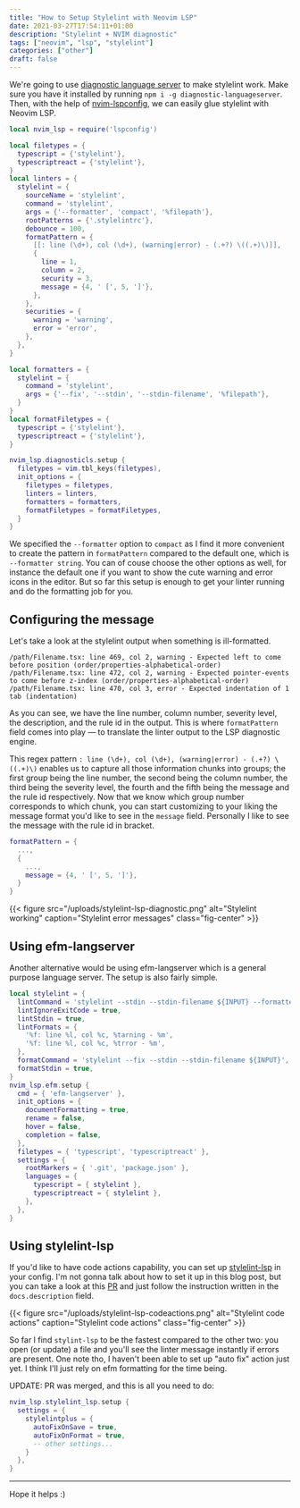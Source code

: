 ```yaml
---
title: "How to Setup Stylelint with Neovim LSP"
date: 2021-03-27T17:54:11+01:00
description: "Stylelint + NVIM diagnostic"
tags: ["neovim", "lsp", "stylelint"]
categories: ["other"]
draft: false
---
```


We're going to use [diagnostic language server](https://github.com/iamcco/diagnostic-languageserver) to make stylelint work. Make sure you have it installed by running `npm i -g diagnostic-languageserver`. Then, with the help of [nvim-lspconfig](https://github.com/neovim/nvim-lspconfig), we can easily glue stylelint with Neovim LSP.

```lua
local nvim_lsp = require('lspconfig')

local filetypes = {
  typescript = {'stylelint'},
  typescriptreact = {'stylelint'},
}
local linters = {
  stylelint = {
    sourceName = 'stylelint',
    command = 'stylelint',
    args = {'--formatter', 'compact', '%filepath'},
    rootPatterns = {'.stylelintrc'},
    debounce = 100,
    formatPattern = {
      [[: line (\d+), col (\d+), (warning|error) - (.+?) \((.+)\)]],
      {
        line = 1,
        column = 2,
        security = 3,
        message = {4, ' [', 5, ']'},
      },
    },
    securities = {
      warning = 'warning',
      error = 'error',
    },
  },
}

local formatters = {
  stylelint = {
    command = 'stylelint',
    args = {'--fix', '--stdin', '--stdin-filename', '%filepath'},
  }
}
local formatFiletypes = {
  typescript = {'stylelint'},
  typescriptreact = {'stylelint'},
}

nvim_lsp.diagnosticls.setup {
  filetypes = vim.tbl_keys(filetypes),
  init_options = {
    filetypes = filetypes,
    linters = linters,
    formatters = formatters,
    formatFiletypes = formatFiletypes,
  }
}
```

We specified the `--formatter` option to `compact` as I find it more convenient to create the pattern in `formatPattern` compared to the default one, which is `--formatter string`. You can of couse choose the other options as well, for instance the default one if you want to show the cute warning and error icons in the editor. But so far this setup is enough to get your linter running and do the formatting job for you.

## Configuring the message

Let's take a look at the stylelint output when something is ill-formatted.

```nocode
/path/Filename.tsx: line 469, col 2, warning - Expected left to come before position (order/properties-alphabetical-order)
/path/Filename.tsx: line 472, col 2, warning - Expected pointer-events to come before z-index (order/properties-alphabetical-order)
/path/Filename.tsx: line 470, col 3, error - Expected indentation of 1 tab (indentation)
```

As you can see, we have the line number, column number, severity level, the description, and the rule id in the output. This is where `formatPattern` field comes into play — to translate the linter output to the LSP diagnostic engine.

This regex pattern `: line (\d+), col (\d+), (warning|error) - (.+?) \((.+)\)` enables us to capture all those information chunks into groups; the first group being the line number, the second being the column number, the third being the severity level, the fourth and the fifth being the message and the rule id respectively. Now that we know which group number corresponds to which chunk, you can start customizing to your liking the message format you'd like to see in the `message` field. Personally I like to see the message with the rule id in bracket.

```lua
formatPattern = {
  ...,
  {
    ...,
    message = {4, ' [', 5, ']'},
  }
}
````

{{< figure src="/uploads/stylelint-lsp-diagnostic.png" alt="Stylelint working" caption="Stylelint error messages" class="fig-center" >}}

## Using efm-langserver

Another alternative would be using efm-langserver which is a general purpose language server. The setup is also fairly simple.

```lua
local stylelint = {
  lintCommand = 'stylelint --stdin --stdin-filename ${INPUT} --formatter compact',
  lintIgnoreExitCode = true,
  lintStdin = true,
  lintFormats = {
    '%f: line %l, col %c, %tarning - %m',
    '%f: line %l, col %c, %trror - %m',
  },
  formatCommand = 'stylelint --fix --stdin --stdin-filename ${INPUT}',
  formatStdin = true,
}
nvim_lsp.efm.setup {
  cmd = { 'efm-langserver' },
  init_options = {
    documentFormatting = true,
    rename = false,
    hover = false,
    completion = false,
  },
  filetypes = { 'typescript', 'typescriptreact' },
  settings = {
    rootMarkers = { '.git', 'package.json' },
    languages = {
      typescript = { stylelint },
      typescriptreact = { stylelint },
    },
  },
}
```

## Using stylelint-lsp

If you'd like to have code actions capability, you can set up [stylelint-lsp](https://github.com/bmatcuk/stylelint-lsp) in your config. I'm not gonna talk about how to set it up in this blog post, but you can take a look at this [PR](https://github.com/neovim/nvim-lspconfig/pull/800/files) and just follow the instruction written in the `docs.description` field.

{{< figure src="/uploads/stylelint-lsp-codeactions.png" alt="Stylelint code actions" caption="Stylelint code actions" class="fig-center" >}}

So far I find `stylint-lsp` to be the fastest compared to the other two: you open (or update) a file and you'll see the linter message instantly if errors are present. One note tho, I haven't been able to set up "auto fix" action just yet. I think I'll just rely on efm formatting for the time being.

UPDATE: PR was merged, and this is all you need to do:

```lua
nvim_lsp.stylelint_lsp.setup {
  settings = {
    stylelintplus = {
      autoFixOnSave = true,
      autoFixOnFormat = true,
      -- other settings...
    }
  },
}
```

---

Hope it helps :)
